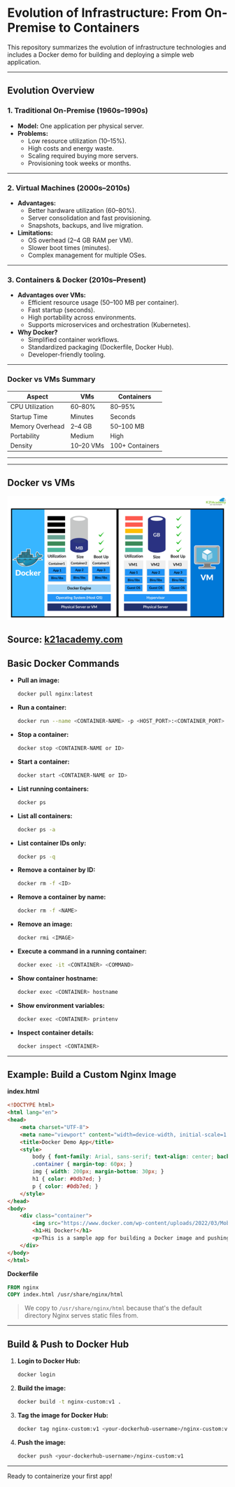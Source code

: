 # Evolution of Infrastructure: From On-Premise to Containers

This repository summarizes the evolution of infrastructure technologies and includes a Docker demo for building and deploying a simple web application.

---

## Evolution Overview

### 1. Traditional On-Premise (1960s–1990s)
- **Model:** One application per physical server.
- **Problems:**  
  - Low resource utilization (10–15%).  
  - High costs and energy waste.  
  - Scaling required buying more servers.  
  - Provisioning took weeks or months.  

---

### 2. Virtual Machines (2000s–2010s)
- **Advantages:**  
  - Better hardware utilization (60–80%).  
  - Server consolidation and fast provisioning.  
  - Snapshots, backups, and live migration.  
- **Limitations:**  
  - OS overhead (2–4 GB RAM per VM).  
  - Slower boot times (minutes).  
  - Complex management for multiple OSes.  

---

### 3. Containers & Docker (2010s–Present)
- **Advantages over VMs:**  
  - Efficient resource usage (50–100 MB per container).  
  - Fast startup (seconds).  
  - High portability across environments.  
  - Supports microservices and orchestration (Kubernetes).  
- **Why Docker?**  
  - Simplified container workflows.  
  - Standardized packaging (Dockerfile, Docker Hub).  
  - Developer-friendly tooling.  

---

### Docker vs VMs Summary

| Aspect           | VMs          | Containers    |
|-------------------|--------------|---------------|
| CPU Utilization   | 60–80%       | 80–95%        |
| Startup Time      | Minutes      | Seconds       |
| Memory Overhead   | 2–4 GB       | 50–100 MB     |
| Portability       | Medium       | High          |
| Density           | 10–20 VMs    | 100+ Containers |

---

---

## Docker vs VMs

<img src="docker-vs-vm.png" alt="Docker vs VMs" width="600"/>

Source: [k21academy.com](https://k21academy.com/docker-kubernetes/docker-vs-virtual-machine/)
---

## Basic Docker Commands

- **Pull an image:**
  ```sh
  docker pull nginx:latest
  ```
- **Run a container:**
  ```sh
  docker run --name <CONTAINER-NAME> -p <HOST_PORT>:<CONTAINER_PORT> -d <IMAGE_NAME>:<TAG>
  ```
- **Stop a container:**
  ```sh
  docker stop <CONTAINER-NAME or ID>
  ```
- **Start a container:**
  ```sh
  docker start <CONTAINER-NAME or ID>
  ```
- **List running containers:**
  ```sh
  docker ps
  ```
- **List all containers:**
  ```sh
  docker ps -a
  ```
- **List container IDs only:**
  ```sh
  docker ps -q
  ```
- **Remove a container by ID:**
  ```sh
  docker rm -f <ID>
  ```
- **Remove a container by name:**
  ```sh
  docker rm -f <NAME>
  ```
- **Remove an image:**
  ```sh
  docker rmi <IMAGE>
  ```
- **Execute a command in a running container:**
  ```sh
  docker exec -it <CONTAINER> <COMMAND>
  ```
- **Show container hostname:**
  ```sh
  docker exec <CONTAINER> hostname
  ```
- **Show environment variables:**
  ```sh
  docker exec <CONTAINER> printenv
  ```
- **Inspect container details:**
  ```sh
  docker inspect <CONTAINER>
  ```

---

## Example: Build a Custom Nginx Image

**index.html**
```html
<!DOCTYPE html>
<html lang="en">
<head>
    <meta charset="UTF-8">
    <meta name="viewport" content="width=device-width, initial-scale=1.0">
    <title>Docker Demo App</title>
    <style>
        body { font-family: Arial, sans-serif; text-align: center; background: #071561; margin: 0; padding: 0; }
        .container { margin-top: 60px; }
        img { width: 200px; margin-bottom: 30px; }
        h1 { color: #0db7ed; }
        p { color: #0db7ed; }
    </style>
</head>
<body>
    <div class="container">
        <img src="https://www.docker.com/wp-content/uploads/2022/03/Moby-logo.png" alt="Docker Logo">
        <h1>Hi Docker!</h1>
        <p>This is a sample app for building a Docker image and pushing to Docker Hub.</p>
    </div>
</body>
</html>
```

**Dockerfile**
```Dockerfile
FROM nginx
COPY index.html /usr/share/nginx/html
```
> We copy to `/usr/share/nginx/html` because that's the default directory Nginx serves static files from.

---

## Build & Push to Docker Hub

1. **Login to Docker Hub:**
   ```sh
   docker login
   ```
2. **Build the image:**
   ```sh
   docker build -t nginx-custom:v1 .
   ```
3. **Tag the image for Docker Hub:**
   ```sh
   docker tag nginx-custom:v1 <your-dockerhub-username>/nginx-custom:v1
   ```
4. **Push the image:**
   ```sh
   docker push <your-dockerhub-username>/nginx-custom:v1
   ```

---

Ready to containerize your first app!
